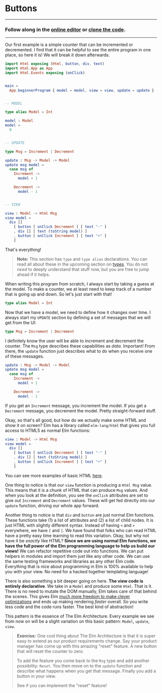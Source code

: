 # Buttons

---
### Follow along in the [online editor](http://elm-lang.org/examples/buttons) or [clone the code](https://github.com/evancz/elm-architecture-tutorial/).
---

Our first example is a simple counter that can be incremented or decremented. I find that it can be helpful to see the entire program in one place, so here it is! We will break it down afterwards.

```elm
import Html exposing (Html, button, div, text)
import Html.App as App
import Html.Events exposing (onClick)


main =
  App.beginnerProgram { model = model, view = view, update = update }


-- MODEL

type alias Model = Int

model : Model
model =
  0


-- UPDATE

type Msg = Increment | Decrement

update : Msg -> Model -> Model
update msg model =
  case msg of
    Increment ->
      model + 1

    Decrement ->
      model - 1


-- VIEW

view : Model -> Html Msg
view model =
  div []
    [ button [ onClick Decrement ] [ text "-" ]
    , div [] [ text (toString model) ]
    , button [ onClick Increment ] [ text "+" ]
    ]
```

That's everything!

> **Note:** This section has `type` and `type alias` declarations. You can read all about these in the upcoming section on [types](http://guide.elm-lang.org/types/index.html). You do not *need* to deeply understand that stuff now, but you are free to jump ahead if it helps.

When writing this program from scratch, I always start by taking a guess at the model. To make a counter, we at least need to keep track of a number that is going up and down. So let's just start with that!

```elm
type alias Model = Int
```

Now that we have a model, we need to define how it changes over time. I always start my `UPDATE` section by defining a set of messages that we will get from the UI:

```elm
type Msg = Increment | Decrement
```

I definitely know the user will be able to increment and decrement the counter. The `Msg` type describes these capabilities as *data*. Important! From there, the `update` function just describes what to do when you receive one of these messages.

```elm
update : Msg -> Model -> Model
update msg model =
  case msg of
    Increment ->
      model + 1

    Decrement ->
      model - 1
```

If you get an `Increment` message, you increment the model. If you get a `Decrement` message, you decrement the model. Pretty straight-forward stuff.

Okay, so that's all good, but how do we actually make some HTML and show it on screen? Elm has a library called `elm-lang/html` that gives you full access to HTML5 as normal Elm functions:

```elm
view : Model -> Html Msg
view model =
  div []
    [ button [ onClick Decrement ] [ text "-" ]
    , div [] [ text (toString model) ]
    , button [ onClick Increment ] [ text "+" ]
    ]
```

You can see more examples of basic HTML [here](http://elm-lang.org/examples).

One thing to notice is that our `view` function is producing a `Html Msg` value. This means that it is a chunk of HTML that can produce `Msg` values. And when you look at the definition, you see the `onClick` attributes are set to give out `Increment` and `Decrement` values. These will get fed directly into our `update` function, driving our whole app forward.

Another thing to notice is that `div` and `button` are just normal Elm functions. These functions take (1) a list of attributes and (2) a list of child nodes. It is just HTML with slightly different syntax. Instead of having `<` and `>` everywhere, we have `[` and `]`. We have found that folks who can read HTML have a pretty easy time learning to read this variation. Okay, but why not have it be *exactly* like HTML? **Since we are using normal Elm functions, we have the full power of the Elm programming language to help us build our views!** We can refactor repetitive code out into functions. We can put helpers in modules and import them just like any other code. We can use the same testing frameworks and libraries as any other Elm code. Everything that is nice about programming in Elm is 100% available to help you with your view. No need for a hacked together templating language!

There is also something a bit deeper going on here. **The view code is entirely declarative**. We take in a `Model` and produce some `Html`. That is it. There is no need to mutate the DOM manually, Elm takes care of that behind the scenes. This gives Elm [much more freedom to make clever optimizations](http://elm-lang.org/blog/blazing-fast-html) and ends up making rendering *faster* overall. So you write less code and the code runs faster. The best kind of abstraction!

This pattern is the essence of The Elm Architecture. Every example we see from now on will be a slight variation on this basic pattern: `Model`, `update`, `view`.


> **Exercise:** One cool thing about The Elm Architecture is that it is super easy to extend as our product requirements change. Say your product manager has come up with this amazing "reset" feature. A new button that will reset the counter to zero.
>
> To add the feature you come back to the `Msg` type and add another possibility: `Reset`. You then move on to the `update` function and describe what happens when you get that message. Finally you add a button in your view.
>
> See if you can implement the "reset" feature!
